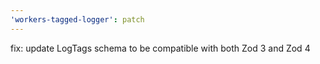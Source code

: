 ```yaml
---
'workers-tagged-logger': patch
---
```


fix: update LogTags schema to be compatible with both Zod 3 and Zod 4
